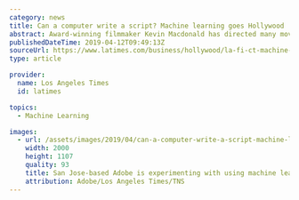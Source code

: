```yaml
---
category: news
title: Can a computer write a script? Machine learning goes Hollywood
abstract: Award-winning filmmaker Kevin Macdonald has directed many movies, including the drama \"The Last King of Scotland\" and thriller \"State of Play.\" But last year was the first time Macdonald worked with a script written by a machine. Macdonald directed a 60-second Lexus sedan commercial using artificial intelligence that relied on tech giant IBM's platform, Watson. The computer produced a script ...
publishedDateTime: 2019-04-12T09:49:13Z
sourceUrl: https://www.latimes.com/business/hollywood/la-fi-ct-machine-learning-hollywood-20190411-story.html
type: article

provider:
  name: Los Angeles Times
  id: latimes

topics:
  - Machine Learning

images:
  - url: /assets/images/2019/04/can-a-computer-write-a-script-machine-learning-goes-hollywood-1.jpg
    width: 2000
    height: 1107
    quality: 93
    title: San Jose-based Adobe is experimenting with using machine learning to help mimic someone's voice. Its technology can create a synthetic version of a person's voice with 30 minutes of their audio.
    attribution: Adobe/Los Angeles Times/TNS
---
```

